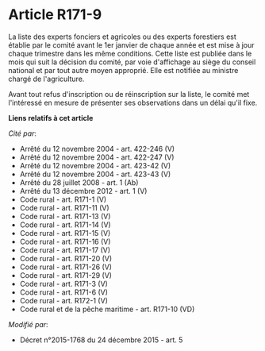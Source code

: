 # Article R171-9

La liste des experts fonciers et agricoles ou des experts forestiers est établie par le comité avant le 1er janvier de chaque
année et est mise à jour chaque trimestre dans les même conditions. Cette liste est publiée dans le mois qui suit la décision
du comité, par voie d'affichage au siège du conseil national et par tout autre moyen approprié. Elle est notifiée au ministre
chargé de l'agriculture.

Avant tout refus d'inscription ou de réinscription sur la liste, le comité met l'intéressé en mesure de présenter ses
observations dans un délai qu'il fixe.

**Liens relatifs à cet article**

_Cité par_:

  - Arrêté du 12 novembre 2004 - art. 422-246 (V)
  - Arrêté du 12 novembre 2004 - art. 422-247 (V)
  - Arrêté du 12 novembre 2004 - art. 423-42 (V)
  - Arrêté du 12 novembre 2004 - art. 423-43 (V)
  - Arrêté du 28 juillet 2008 - art. 1 (Ab)
  - Arrêté du 13 décembre 2012 - art. 1 (V)
  - Code rural - art. R171-1 (V)
  - Code rural - art. R171-11 (V)
  - Code rural - art. R171-13 (V)
  - Code rural - art. R171-14 (V)
  - Code rural - art. R171-15 (V)
  - Code rural - art. R171-16 (V)
  - Code rural - art. R171-17 (V)
  - Code rural - art. R171-20 (V)
  - Code rural - art. R171-26 (V)
  - Code rural - art. R171-29 (V)
  - Code rural - art. R171-3 (V)
  - Code rural - art. R171-6 (V)
  - Code rural - art. R172-1 (V)
  - Code rural et de la pêche maritime - art. R171-10 (VD)

_Modifié par_:

  - Décret n°2015-1768 du 24 décembre 2015 - art. 5
